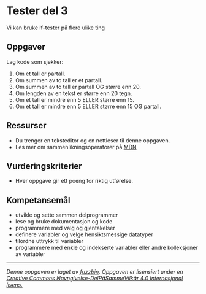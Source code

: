 # Tester del 3

Vi kan bruke if-tester på flere ulike ting

## Oppgaver

Lag kode som sjekker:

1. Om et tall er partall.
2. Om summen av to tall er et partall.
3. Om summen av to tall er partall OG større enn 20.
4. Om lengden av en tekst er større enn 20 tegn.
5. Om et tall er mindre enn 5 ELLER større enn 15.
6. Om et tall er mindre enn 5 ELLER større enn 15 OG partall.

## Ressurser

* Du trenger en teksteditor og en nettleser til denne oppgaven.
* Les mer om sammenlikningsoperatorer på [MDN](https://developer.mozilla.org/en-US/docs/Web/JavaScript/Reference/Operators/Comparison_Operators)

## Vurderingskriterier

* Hver oppgave gir ett poeng for riktig utførelse.

## Kompetansemål

* utvikle og sette sammen delprogrammer
* lese og bruke dokumentasjon og kode
* programmere med valg og gjentakelser
* definere variabler og velge hensiktsmessige datatyper
* tilordne uttrykk til variabler
* programmere med enkle og indekserte variabler eller andre kolleksjoner av variabler

---
_Denne oppgaven er laget av [fuzzbin](https://github.com/fuzzbin). Oppgaven er lisensiert under en [Creative Commons Navngivelse-DelPåSammeVilkår 4.0 Internasjonal lisens.
](http://creativecommons.org/licenses/by-sa/4.0/)_
